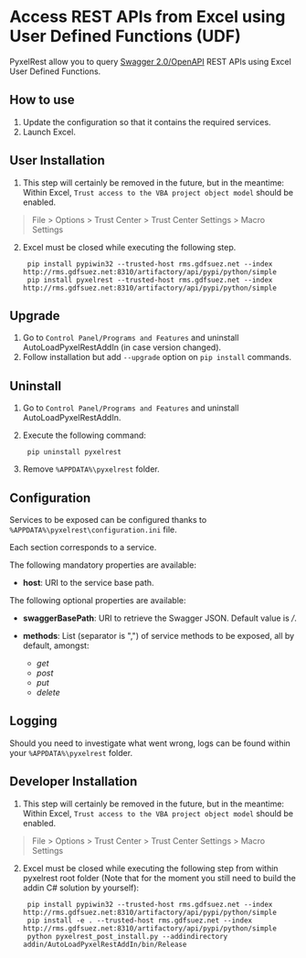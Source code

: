 Access REST APIs from Excel using User Defined Functions (UDF)
==============================================================
PyxelRest allow you to query [Swagger 2.0/OpenAPI](https://www.openapis.org) REST APIs using Excel User Defined Functions.

How to use
----------

1. Update the configuration so that it contains the required services.
2. Launch Excel.

User Installation
------------

1. This step will certainly be removed in the future, but in the meantime: Within Excel, ``Trust access to the VBA project object model`` should be enabled.
> File > Options > Trust Center > Trust Center Settings > Macro Settings
2. Excel must be closed while executing the following step.

        pip install pypiwin32 --trusted-host rms.gdfsuez.net --index http://rms.gdfsuez.net:8310/artifactory/api/pypi/python/simple
        pip install pyxelrest --trusted-host rms.gdfsuez.net --index http://rms.gdfsuez.net:8310/artifactory/api/pypi/python/simple

Upgrade
-------

1. Go to ``Control Panel/Programs and Features`` and uninstall AutoLoadPyxelRestAddIn (in case version changed).
2. Follow installation but add ``--upgrade`` option on ``pip install`` commands.

Uninstall
---------

1. Go to ``Control Panel/Programs and Features`` and uninstall AutoLoadPyxelRestAddIn.
2. Execute the following command:

        pip uninstall pyxelrest
3. Remove ``%APPDATA%\pyxelrest`` folder.

Configuration
-------------
Services to be exposed can be configured thanks to ``%APPDATA%\pyxelrest\configuration.ini`` file.

Each section corresponds to a service.

The following mandatory properties are available:

- **host**: URI to the service base path.

The following optional properties are available:

- **swaggerBasePath**: URI to retrieve the Swagger JSON. Default value is */*.
- **methods**: List (separator is ",") of service methods to be exposed, all by default, amongst:

    - *get*
    - *post*
    - *put*
    - *delete*


Logging
-------
Should you need to investigate what went wrong, logs can be found within your ``%APPDATA%\pyxelrest`` folder.

Developer Installation
----------------------

1. This step will certainly be removed in the future, but in the meantime: Within Excel, ``Trust access to the VBA project object model`` should be enabled.
> File > Options > Trust Center > Trust Center Settings > Macro Settings
2. Excel must be closed while executing the following step from within pyxelrest root folder (Note that for the moment you still need to build the addin C# solution by yourself):

        pip install pypiwin32 --trusted-host rms.gdfsuez.net --index http://rms.gdfsuez.net:8310/artifactory/api/pypi/python/simple
        pip install -e . --trusted-host rms.gdfsuez.net --index http://rms.gdfsuez.net:8310/artifactory/api/pypi/python/simple
        python pyxelrest_post_install.py --addindirectory addin/AutoLoadPyxelRestAddIn/bin/Release
